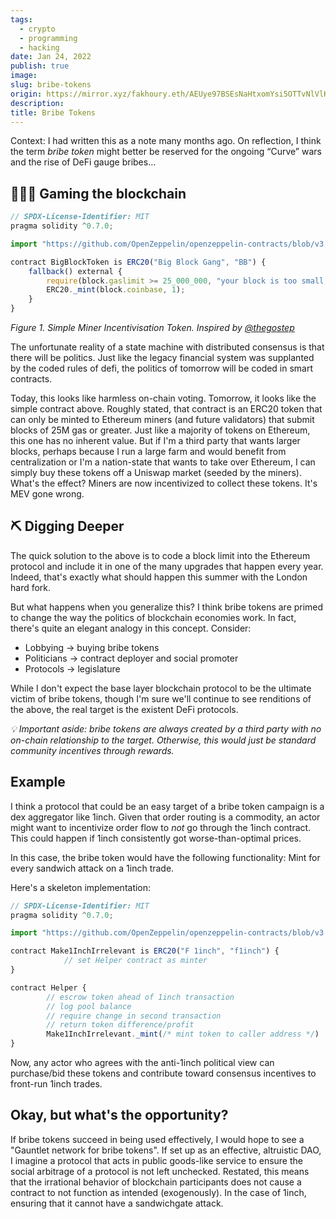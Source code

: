 ```yaml
---
tags:
  - crypto
  - programming
  - hacking
date: Jan 24, 2022
publish: true
image: 
slug: bribe-tokens
origin: https://mirror.xyz/fakhoury.eth/AEUye97BSEsNaHtxomYsi5OTTvNlVlK5QUqKb_WjR5Y
description: 
title: Bribe Tokens
---
```

Context: I had written this as a note many months ago. On reflection, I think the term _bribe token_ might better be reserved for the ongoing “Curve” wars and the rise of DeFi gauge bribes…

## 🧙🏼‍♂️ Gaming the blockchain

```jsx
// SPDX-License-Identifier: MIT
pragma solidity ^0.7.0;

import "https://github.com/OpenZeppelin/openzeppelin-contracts/blob/v3.4.0-solc-0.7/contracts/token/ERC20/ERC20.sol";

contract BigBlockToken is ERC20("Big Block Gang", "BB") {
    fallback() external {
        require(block.gaslimit >= 25_000_000, "your block is too small ;)");
        ERC20._mint(block.coinbase, 1);
    }
}
```

_Figure 1. Simple Miner Incentivisation Token. Inspired by [@thegostep](https://twitter.com/thegostep/status/1364660556234383366/photo/1)_

The unfortunate reality of a state machine with distributed consensus is that there will be politics. Just like the legacy financial system was supplanted by the coded rules of defi, the politics of tomorrow will be coded in smart contracts.

Today, this looks like harmless on-chain voting. Tomorrow, it looks like the simple contract above. Roughly stated, that contract is an ERC20 token that can only be minted to Ethereum miners (and future validators) that submit blocks of 25M gas or greater. Just like a majority of tokens on Ethereum, this one has no inherent value. But if I'm a third party that wants larger blocks, perhaps because I run a large farm and would benefit from centralization or I'm a nation-state that wants to take over Ethereum, I can simply buy these tokens off a Uniswap market (seeded by the miners). What's the effect? Miners are now incentivized to collect these tokens. It's MEV gone wrong.

## ⛏ Digging Deeper

The quick solution to the above is to code a block limit into the Ethereum protocol and include it in one of the many upgrades that happen every year. Indeed, that's exactly what should happen this summer with the London hard fork.

But what happens when you generalize this? I think bribe tokens are primed to change the way the politics of blockchain economies work. In fact, there's quite an elegant analogy in this concept. Consider:

- Lobbying → buying bribe tokens
- Politicians → contract deployer and social promoter
- Protocols → legislature

While I don't expect the base layer blockchain protocol to be the ultimate victim of bribe tokens, though I'm sure we'll continue to see renditions of the above, the real target is the existent DeFi protocols.

_💡 Important aside: bribe tokens are always created by a third party with no on-chain relationship to the target. Otherwise, this would just be standard community incentives through rewards._

## Example

I think a protocol that could be an easy target of a bribe token campaign is a dex aggregator like 1inch. Given that order routing is a commodity, an actor might want to incentivize order flow to _not_ go through the 1inch contract. This could happen if 1inch consistently got worse-than-optimal prices.

In this case, the bribe token would have the following functionality: Mint for every sandwich attack on a 1inch trade.

Here's a skeleton implementation:

```jsx
// SPDX-License-Identifier: MIT
pragma solidity ^0.7.0;

import "https://github.com/OpenZeppelin/openzeppelin-contracts/blob/v3.4.0-solc-0.7/contracts/token/ERC20/ERC20.sol";

contract Make1InchIrrelevant is ERC20("F 1inch", "f1inch") {
			// set Helper contract as minter
}

contract Helper {
		// escrow token ahead of 1inch transaction
		// log pool balance
		// require change in second transaction
		// return token difference/profit
		Make1InchIrrelevant._mint(/* mint token to caller address */)
}
```

Now, any actor who agrees with the anti-1inch political view can purchase/bid these tokens and contribute toward consensus incentives to front-run 1inch trades.

## Okay, but what's the opportunity?

If bribe tokens succeed in being used effectively, I would hope to see a "Gauntlet network for bribe tokens". If set up as an effective, altruistic DAO, I imagine a protocol that acts in public goods-like service to ensure the social arbitrage of a protocol is not left unchecked. Restated, this means that the irrational behavior of blockchain participants does not cause a contract to not function as intended (exogenously). In the case of 1inch, ensuring that it cannot have a sandwichgate attack.